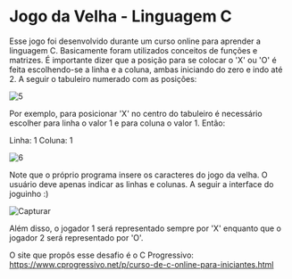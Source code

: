 # Jogo da Velha - Linguagem C

Esse jogo foi desenvolvido durante um curso online para aprender a linguagem C. Basicamente foram utilizados conceitos de funções e matrizes.
É importante dizer que a posição para se colocar o 'X' ou 'O' é feita escolhendo-se a linha e a coluna, ambas iniciando do zero e indo até 2. A seguir o tabuleiro numerado com as posições:
 
![5](https://user-images.githubusercontent.com/40005866/152698892-765cbb6d-043f-4aa9-9ce0-80e335306211.PNG)

 Por exemplo, para posicionar 'X' no centro do tabuleiro é necessário escolher para linha o valor 1 e para coluna o valor 1. Então:
 
 Linha: 1
 Coluna: 1
 
![6](https://user-images.githubusercontent.com/40005866/152698915-b7fd2235-aeaa-48c4-995a-384869105391.PNG)

Note que o próprio programa insere os caracteres do jogo da velha. O usuário deve apenas indicar as linhas e colunas. 
A seguir a interface do joguinho :)

![Capturar](https://user-images.githubusercontent.com/40005866/152698932-4ae69d15-1d5a-4f3e-986d-9749d04d3d6f.PNG)

Além disso, o jogador 1 será representado sempre por 'X' enquanto que o jogador 2 será representado por 'O'.

O site que propôs esse desafio é o C Progressivo: https://www.cprogressivo.net/p/curso-de-c-online-para-iniciantes.html
